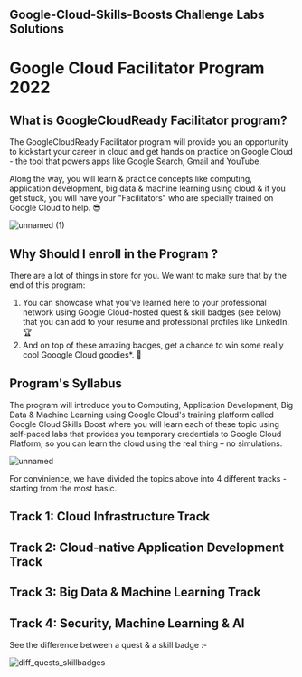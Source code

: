 ## Google-Cloud-Skills-Boosts Challenge Labs Solutions

# Google Cloud Facilitator Program 2022

## What is GoogleCloudReady Facilitator program?

The GoogleCloudReady Facilitator program will provide you an opportunity to kickstart your career in cloud and get hands on practice on Google Cloud - the tool that powers apps like Google Search, Gmail and YouTube.

Along the way, you will learn & practice concepts like computing, application development, big data & machine learning using cloud & if you get stuck, you will have your "Facilitators" who are specially trained on Google Cloud to help. 😎

![unnamed (1)](https://user-images.githubusercontent.com/90275944/181419760-ecbb9be8-ca0f-4e93-a9e6-3594f8afd803.png)

## Why Should I enroll in the Program ?

There are a lot of things in store for you. We want to make sure that by the end of this program:

1. You can showcase what you've learned here to your professional network using Google Cloud-hosted quest & skill badges (see below) that you can add to your resume and professional profiles like LinkedIn. 🏆
2. And on top of these amazing badges, get a chance to win some really cool Gooogle Cloud goodies*. 💪

## Program's Syllabus

The program will introduce you to Computing, Application Development, Big Data & Machine Learning using Google Cloud's training platform called Google Cloud Skills Boost where you will learn each of these topic using self-paced labs that provides you temporary credentials to Google Cloud Platform, so you can learn the cloud using the real thing – no simulations.

![unnamed](https://user-images.githubusercontent.com/90275944/181418354-f0c06cfe-9acd-438c-a562-4b367bd65234.png)

For convinience, we have divided the topics above into 4 different tracks - starting from the most basic.

## Track 1: Cloud Infrastructure Track
## Track 2: Cloud-native Application Development Track
## Track 3: Big Data & Machine Learning Track
## Track 4: Security, Machine Learning & AI

See the difference between a quest & a skill badge :-

![diff_quests_skillbadges](https://user-images.githubusercontent.com/90275944/181417734-405f0c44-2653-4ae9-b3fc-fa81e6254b76.png)


